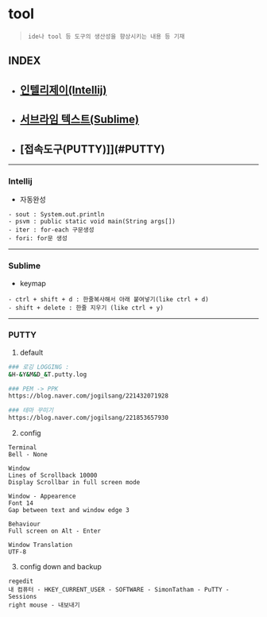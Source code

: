 # tool
> `ide나 tool 등 도구의 생산성을 향상시키는 내용 등 기재`

## INDEX
- ## [인텔리제이(Intellij)](#Intellij)
- ## [서브라임 텍스트(Sublime)](#Sublime)
- ## [접속도구(PUTTY)]](#PUTTY)

---

### Intellij
- 자동완성
```
- sout : System.out.println
- psvm : public static void main(String args[]) 
- iter : for-each 구문생성
- fori: for문 생성
```

---

### Sublime
- keymap
```
- ctrl + shift + d : 한줄복사해서 아래 붙여넣기(like ctrl + d)
- shift + delete : 한줄 지우기 (like ctrl + y)
```

---

### PUTTY
1. default
```bash
### 로깅 LOGGING : 
&H-&Y&M&D_&T.putty.log

### PEM -> PPK
https://blog.naver.com/jogilsang/221432071928

### 테마 꾸미기
https://blog.naver.com/jogilsang/221853657930
```

2. config
```
Terminal
Bell - None

Window
Lines of Scrollback 10000
Display Scrollbar in full screen mode

Window - Appearence
Font 14
Gap between text and window edge 3

Behaviour
Full screen on Alt - Enter

Window Translation
UTF-8
```

3. config down and backup
```
regedit
내 컴퓨터 - HKEY_CURRENT_USER - SOFTWARE - SimonTatham - PuTTY - Sessions
right mouse - 내보내기
```

